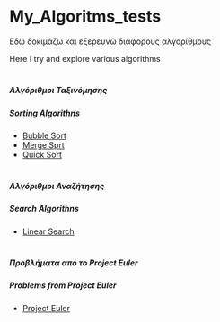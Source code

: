 # My_Algoritms_tests

Εδώ δοκιμάζω και εξερευνώ διάφορους αλγορίθμους 

Here I try and explore various algorithms

#

##### Αλγόριθμοι Ταξινόμησης  
##### Sorting Algorithns

 - [Bubble Sort](https://github.com/ka11inis/My_Algoritms_tests/tree/master/sort/Bubble%20Sort)
 - [Merge Sprt](https://github.com/ka11inis/My_Algoritms_tests/tree/master/sort/Merge%20Sort)
 - [Quick Sort](https://github.com/ka11inis/My_Algoritms_tests/tree/master/sort/Quick%20Sort)

#

##### Αλγόριθμοι Αναζήτησης 
##### Search Algorithns

 - [Linear Search](https://github.com/ka11inis/My_Algoritms_tests/tree/master/search/Linear%20Search)

#

##### Προβλήματα από το Project Euler
##### Problems from Project Euler 
 - [Project Euler](https://github.com/ka11inis/My_Algoritms_tests/tree/master/Project%20Euler)
